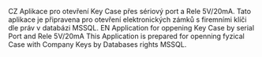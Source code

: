 CZ
Aplikace pro otevření Key Case přes sériový port a Rele 5V/20mA.
Tato aplikace je připravena pro otevření elektronických zámků s firemními klíči dle práv v databázi MSSQL.
EN
Application for oppening Key Case by serial Port and Rele 5V/20mA 
This Application is prepared for openning fyzical Case with Company Keys by Databases rights MSSQL.

